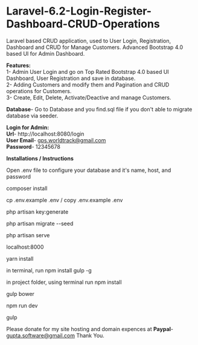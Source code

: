 # Laravel-6.2-Login-Register-Dashboard-CRUD-Operations
Laravel based CRUD application, used to User Login, Registration, Dashboard and CRUD for Manage Customers. Advanced Bootstrap 4.0 based UI for Admin Dashboard. <br>
  
<b>Features: </b><br>
1- Admin User Login and go on Top Rated Bootstrap 4.0 based UI Dashboard, User Registration and save in database.<br>
2- Adding Customers and modify them and Pagination and CRUD operations for Customers.<br>
3- Create, Edit, Delete, Activate/Deactive and manage Customers.<br>

<b>Database</b>- Go to Database and you find.sql file if you don't able to migrate database via seeder.<br>

<b>Login for Admin:</b>  <br> <b>Url</b>- http://localhost:8080/login </br> <b>User Email</b>- gps.worldtrack@gmail.com <br>  <b>Password</b>- 12345678  <br>

<b>Installations / Instructions</b><br>

Open .env file to configure your database and it's name, host, and password<br>

composer install<br>

cp .env.example .env / copy .env.example .env<br>

php artisan key:generate<br>


php artisan migrate --seed<br>

php artisan serve<br>

localhost:8000<br>

yarn install<br>

in terminal, run npm install gulp -g<br>

in project folder, using terminal run npm install<br>

gulp bower<br>

npm run dev<br>

gulp<br>

Please donate for my site hosting and domain expences at <b>Paypal</b>- gupta.software@gmail.com   Thank You.
